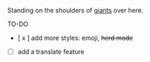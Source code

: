 Standing on the shoulders of [giants](https://github.com/piuccio/cowsay) over here.

TO-DO
- [ x ] add more styles: emoji, ~~herd mode~~
- [ ] add a translate feature
